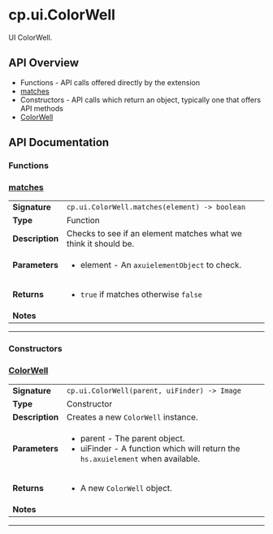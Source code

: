 # cp.ui.ColorWell

UI ColorWell.

## API Overview
* Functions - API calls offered directly by the extension
 * [matches](#matches)
* Constructors - API calls which return an object, typically one that offers API methods
 * [ColorWell](#colorwell)

## API Documentation

### Functions


### [matches](#matches)

|                                             |                                                                                     |
| --------------------------------------------|-------------------------------------------------------------------------------------|
| **Signature**                               | `cp.ui.ColorWell.matches(element) -> boolean`                                                                    |
| **Type**                                    | Function                                                                     |
| **Description**                             | Checks to see if an element matches what we think it should be.                                                                     |
| **Parameters**                              | <ul><li>element - An `axuielementObject` to check.</li></ul> |
| **Returns**                                 | <ul><li>`true` if matches otherwise `false`</li></ul>          |
| **Notes**                                   | <ul></ul>                |

---
### Constructors


### [ColorWell](#colorwell)

|                                             |                                                                                     |
| --------------------------------------------|-------------------------------------------------------------------------------------|
| **Signature**                               | `cp.ui.ColorWell(parent, uiFinder) -> Image`                                                                    |
| **Type**                                    | Constructor                                                                     |
| **Description**                             | Creates a new `ColorWell` instance.                                                                     |
| **Parameters**                              | <ul><li>parent - The parent object.</li><li>uiFinder - A function which will return the `hs.axuielement` when available.</li></ul> |
| **Returns**                                 | <ul><li>A new `ColorWell` object.</li></ul>          |
| **Notes**                                   | <ul></ul>                |

---
